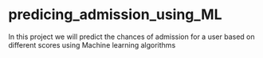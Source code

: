 # predicing_admission_using_ML
In this project we will predict the chances of admission for a user based on different scores using Machine learning algorithms
